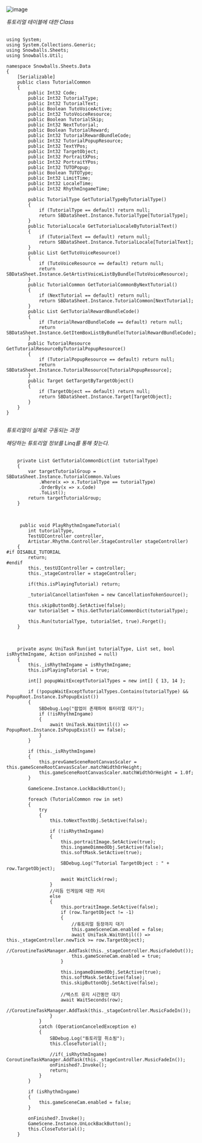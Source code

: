 ![image](https://github.com/user-attachments/assets/adae5ed1-726d-42c9-badd-ba9d8ad4aee9)

*튜토리얼 테이블에 대한 Class*
<pre>
  <code>
using System;
using System.Collections.Generic;
using Snowballs.Sheets;
using Snowballs.Util;

namespace Snowballs.Sheets.Data
{
	[Serializable]
	public class TutorialCommon
	{
		public Int32 Code;
		public Int32 TutorialType;
		public Int32 TutorialText;
		public Boolean TutoVoiceActive;
		public Int32 TutoVoiceResource;
		public Boolean TutorialSkip;
		public Int32 NextTutorial;
		public Boolean TutorialReward;
		public Int32 TutorialRewardBundleCode;
		public Int32 TutorialPopupResource;
		public Int32 TextYPos;
		public Int32 TargetObject;
		public Int32 PortraitXPos;
		public Int32 PortraitYPos;
		public Int32 TUTOPopup;
		public Boolean TUTOType;
		public Int32 LimitTime;
		public Int32 LocaleTime;
		public Int32 RhythmIngameTime;

		public TutorialType GetTutorialTypeByTutorialType()
		{
			if (TutorialType == default) return null;
			return SBDataSheet.Instance.TutorialType[TutorialType];
		}
		public TutorialLocale GetTutorialLocaleByTutorialText()
		{
			if (TutorialText == default) return null;
			return SBDataSheet.Instance.TutorialLocale[TutorialText];
		}
		public List<ArtistVoice> GetTutoVoiceResource()
		{
			if (TutoVoiceResource == default) return null;
			return SBDataSheet.Instance.GetArtistVoiceListByBundle(TutoVoiceResource);
		}
		public TutorialCommon GetTutorialCommonByNextTutorial()
		{
			if (NextTutorial == default) return null;
			return SBDataSheet.Instance.TutorialCommon[NextTutorial];
		}
		public List<ItemBox> GetTutorialRewardBundleCode()
		{
			if (TutorialRewardBundleCode == default) return null;
			return SBDataSheet.Instance.GetItemBoxListByBundle(TutorialRewardBundleCode);
		}
		public TutorialResource GetTutorialResourceByTutorialPopupResource()
		{
			if (TutorialPopupResource == default) return null;
			return SBDataSheet.Instance.TutorialResource[TutorialPopupResource];
		}
		public Target GetTargetByTargetObject()
		{
			if (TargetObject == default) return null;
			return SBDataSheet.Instance.Target[TargetObject];
		}
	}
}
  </code>
</pre>

*튜토리얼이 실제로 구동되는 과정*

*해당하는 튜토리얼 정보를 Linq를 통해 찾는다.*
<pre>
  <code>
    private List<TutorialCommon> GetTutorialCommonDict(int tutorialType)
    {
        var targetTutorialGroup = SBDataSheet.Instance.TutorialCommon.Values
            .Where(x => x.TutorialType == tutorialType)
            .OrderBy(x => x.Code)
            .ToList();
        return targetTutorialGroup;
    }
  </code>
</pre>

<pre>
  <code>
     public void PlayRhythmIngameTutorial(
        int tutorialType, 
        TestUIController controller, 
        Artistar.Rhythm.Controller.StageController stageController)
    {
#if DISABLE_TUTORIAL
        return;
#endif
        this._testUIController = controller;
        this._stageController = stageController;
        
        if(this.isPlayingTutorial) return;
        
        _tutorialCancellationToken = new CancellationTokenSource();
        
        this.skipButtonObj.SetActive(false);
        var tutorialSet = this.GetTutorialCommonDict(tutorialType);

        this.Run(tutorialType, tutorialSet, true).Forget();
    }
  </code>
</pre>

<pre>
  <code>
    private async UniTask Run(int tutorialType, List<TutorialCommon> set, bool isRhythmIngame, Action onFinished = null)
    {
        this._isRhythmIngame = isRhythmIngame;
        this.isPlayingTutorial = true;

        int[] popupWaitExceptTutorialTypes = new int[] { 13, 14 };
        
        if (!popupWaitExceptTutorialTypes.Contains(tutorialType) && PopupRoot.Instance.IsPopupExist())
        {
            SBDebug.Log("팝업이 존재하여 튜터리얼 대기");
            if (!isRhythmIngame)
            {
                await UniTask.WaitUntil(() => PopupRoot.Instance.IsPopupExist() == false);
            }
        }

        if (this._isRhythmIngame)
        {
            this.prevGameSceneRootCanvasScaler = this.gameSceneRootCanvasScaler.matchWidthOrHeight;
            this.gameSceneRootCanvasScaler.matchWidthOrHeight = 1.0f;
        }
     
        GameScene.Instance.LockBackButton();
        
        foreach (TutorialCommon row in set)
        {
            try
            {
                this.toNextTextObj.SetActive(false);
                
                if (!isRhythmIngame)
                {
                    this.portraitImage.SetActive(true);
                    this.ingameDimmedObj.SetActive(false);
                    this.softMask.SetActive(true);
                    
                    SBDebug.Log("Tutorial TargetObject : " + row.TargetObject);
                    
                    await WaitClick(row);
                }
                //리듬 인게임에 대한 처리
                else
                {
                    this.portraitImage.SetActive(false);
                    if (row.TargetObject != -1)
                    {
                        //튜토리얼 등장까지 대기
                        this.gameSceneCam.enabled = false;
                        await UniTask.WaitUntil(() => this._stageController.newTick >= row.TargetObject);
                        //CoroutineTaskManager.AddTask(this._stageController.MusicFadeOut());
                        this.gameSceneCam.enabled = true;
                    }
                    
                    this.ingameDimmedObj.SetActive(true);
                    this.softMask.SetActive(false);
                    this.skipButtonObj.SetActive(false);
                    
                    //텍스트 유지 시간동안 대기
                    await WaitSeconds(row);
                    //CoroutineTaskManager.AddTask(this._stageController.MusicFadeIn());
                }
            }
            catch (OperationCanceledException e)
            {
                SBDebug.Log("튜토리얼 취소됨");
                this.CloseTutorial();
                
                //if(_isRhythmIngame) CoroutineTaskManager.AddTask(this._stageController.MusicFadeIn());
                onFinished?.Invoke();
                return;
            }
        }

        if (isRhythmIngame)
        {
            this.gameSceneCam.enabled = false;
        }
        
        onFinished?.Invoke();
        GameScene.Instance.UnLockBackButton();
        this.CloseTutorial();
    }
  </code>
</pre>
